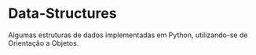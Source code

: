 # Data-Structures
Algumas estruturas de dados implementadas em Python, utilizando-se de Orientação a Objetos.
